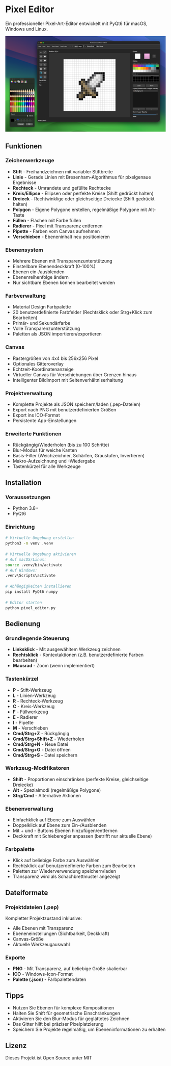 # Pixel Editor

Ein professioneller Pixel-Art-Editor entwickelt mit PyQt6 für macOS, Windows und Linux.


![Bildschirmfoto 2025-08-02 um 01.46.50.png](media/Bildschirmfoto%202025-08-02%20um%2001.46.50.png)


## Funktionen

### Zeichenwerkzeuge
- **Stift** - Freihandzeichnen mit variabler Stiftbreite
- **Linie** - Gerade Linien mit Bresenham-Algorithmus für pixelgenaue Ergebnisse
- **Rechteck** - Umrandete und gefüllte Rechtecke
- **Kreis/Ellipse** - Ellipsen oder perfekte Kreise (Shift gedrückt halten)
- **Dreieck** - Rechtwinklige oder gleichseitige Dreiecke (Shift gedrückt halten)
- **Polygon** - Eigene Polygone erstellen, regelmäßige Polygone mit Alt-Taste
- **Füllen** - Flächen mit Farbe füllen
- **Radierer** - Pixel mit Transparenz entfernen
- **Pipette** - Farben vom Canvas aufnehmen
- **Verschieben** - Ebeneninhalt neu positionieren

### Ebenensystem
- Mehrere Ebenen mit Transparenzunterstützung
- Einstellbare Ebenendeckkraft (0-100%)
- Ebenen ein-/ausblenden
- Ebenenreihenfolge ändern
- Nur sichtbare Ebenen können bearbeitet werden

### Farbverwaltung
- Material Design Farbpalette
- 20 benutzerdefinierte Farbfelder (Rechtsklick oder Strg+Klick zum Bearbeiten)
- Primär- und Sekundärfarbe
- Volle Transparenzunterstützung
- Paletten als JSON importieren/exportieren

### Canvas
- Rastergrößen von 4x4 bis 256x256 Pixel
- Optionales Gitteroverlay
- Echtzeit-Koordinatenanzeige
- Virtueller Canvas für Verschiebungen über Grenzen hinaus
- Intelligenter Bildimport mit Seitenverhältniserhaltung

### Projektverwaltung
- Komplette Projekte als JSON speichern/laden (.pep-Dateien)
- Export nach PNG mit benutzerdefinierten Größen
- Export ins ICO-Format
- Persistente App-Einstellungen

### Erweiterte Funktionen
- Rückgängig/Wiederholen (bis zu 100 Schritte)
- Blur-Modus für weiche Kanten
- Basis-Filter (Weichzeichner, Schärfen, Graustufen, Invertieren)
- Makro-Aufzeichnung und -Wiedergabe
- Tastenkürzel für alle Werkzeuge

## Installation

### Voraussetzungen
- Python 3.8+
- PyQt6

### Einrichtung
```bash
# Virtuelle Umgebung erstellen
python3 -m venv .venv

# Virtuelle Umgebung aktivieren
# Auf macOS/Linux:
source .venv/bin/activate
# Auf Windows:
.venv\Scripts\activate

# Abhängigkeiten installieren
pip install PyQt6 numpy

# Editor starten
python pixel_editor.py
```

## Bedienung

### Grundlegende Steuerung
- **Linksklick** - Mit ausgewähltem Werkzeug zeichnen
- **Rechtsklick** - Kontextaktionen (z.B. benutzerdefinierte Farben bearbeiten)
- **Mausrad** - Zoom (wenn implementiert)

### Tastenkürzel
- **P** - Stift-Werkzeug
- **L** - Linien-Werkzeug
- **R** - Rechteck-Werkzeug
- **C** - Kreis-Werkzeug
- **F** - Füllwerkzeug
- **E** - Radierer
- **I** - Pipette
- **M** - Verschieben
- **Cmd/Strg+Z** - Rückgängig
- **Cmd/Strg+Shift+Z** - Wiederholen
- **Cmd/Strg+N** - Neue Datei
- **Cmd/Strg+O** - Datei öffnen
- **Cmd/Strg+S** - Datei speichern

### Werkzeug-Modifikatoren
- **Shift** - Proportionen einschränken (perfekte Kreise, gleichseitige Dreiecke)
- **Alt** - Spezialmodi (regelmäßige Polygone)
- **Strg/Cmd** - Alternative Aktionen

### Ebenenverwaltung
- Einfachklick auf Ebene zum Auswählen
- Doppelklick auf Ebene zum Ein-/Ausblenden
- Mit + und - Buttons Ebenen hinzufügen/entfernen
- Deckkraft mit Schieberegler anpassen (betrifft nur aktuelle Ebene)

### Farbpalette
- Klick auf beliebige Farbe zum Auswählen
- Rechtsklick auf benutzerdefinierte Farben zum Bearbeiten
- Paletten zur Wiederverwendung speichern/laden
- Transparenz wird als Schachbrettmuster angezeigt

## Dateiformate

### Projektdateien (.pep)
Kompletter Projektzustand inklusive:
- Alle Ebenen mit Transparenz
- Ebeneneinstellungen (Sichtbarkeit, Deckkraft)
- Canvas-Größe
- Aktuelle Werkzeugauswahl

### Exporte
- **PNG** - Mit Transparenz, auf beliebige Größe skalierbar
- **ICO** - Windows-Icon-Format
- **Palette (.json)** - Farbpalettendaten

## Tipps

- Nutzen Sie Ebenen für komplexe Kompositionen
- Halten Sie Shift für geometrische Einschränkungen
- Aktivieren Sie den Blur-Modus für geglättetes Zeichnen
- Das Gitter hilft bei präziser Pixelplatzierung
- Speichern Sie Projekte regelmäßig, um Ebeneninformationen zu erhalten

## Lizenz

Dieses Projekt ist Open Source unter MIT